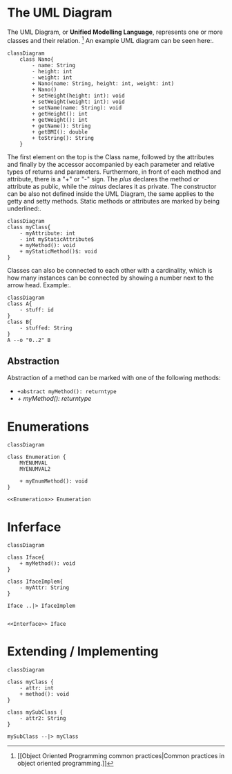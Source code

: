 # The UML Diagram
The UML Diagram, or **Unified Modelling Language**, represents one or more classes and their relation. [^1]
An example UML diagram can be seen here:.
```mermaid
classDiagram
	class Nano{
		- name: String
		- height: int
		- weight: int
		+ Nano(name: String, height: int, weight: int)
		+ Nano()
		+ setHeight(height: int): void
		+ setWeight(weight: int): void
		+ setName(name: String): void
		+ getHeight(): int
		+ getWeight(): int
		+ getName(): String
		+ getBMI(): double
		+ toString(): String
	}
```
The first element on the top is the Class name, followed by the attributes and finally by the accessor accompanied by each parameter and relative types of returns and parameters.
Furthermore, in front of each method and attribute, there is a "+" or "-" sign. The *plus* declares the method or attribute as public, while the *minus* declares it as private.
The constructor can be also not defined inside the UML Diagram, the same applies to the getty and setty methods.
Static methods or attributes are marked by being underlined:.
```mermaid
classDiagram
class myClass{
	- myAttribute: int
	- int myStaticAttribute$
	+ myMethod(): void
	+ myStaticMethod()$: void
}
```
Classes can also be connected to each other with a cardinality, which is how many instances can be connected by showing a number next to the arrow head.
Example:.
```mermaid
classDiagram
class A{
	- stuff: id
}
class B{
	- stuffed: String
}
A --o "0..2" B
```
## Abstraction
Abstraction of a method can be marked with one of the following methods:
- `+abstract myMethod(): returntype`
- *+ myMethod(): returntype*
# Enumerations
```mermaid
classDiagram

class Enumeration {
	MYENUMVAL
	MYENUMVAL2

	+ myEnumMethod(): void
}

<<Enumeration>> Enumeration
```

# Inferface
```mermaid
classDiagram

class Iface{
	+ myMethod(): void
}

class IfaceImplem{
	- myAttr: String
}

Iface ..|> IfaceImplem


<<Interface>> Iface
```
# Extending / Implementing
```mermaid
classDiagram

class myClass {
	- attr: int
	+ method(): void
}

class mySubClass {
	- attr2: String
}

mySubClass --|> myClass

```


[^1]: [[Object Oriented Programming common practices|Common practices in object oriented programming.]] 